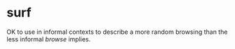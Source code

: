 # surf

OK to use in informal contexts to describe a more random browsing than the less informal *browse* implies. 
